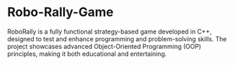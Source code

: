 # Robo-Rally-Game
RoboRally is a fully functional strategy-based game developed in C++, designed to test and enhance programming and problem-solving skills. The project showcases advanced Object-Oriented Programming (OOP) principles, making it both educational and entertaining.

